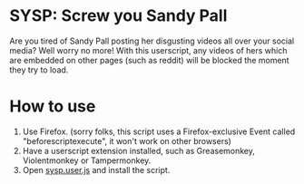 # SYSP: Screw you Sandy Pall

Are you tired of Sandy Pall posting her disgusting videos all over your social media? Well worry no more! With this userscript, any videos of hers which are embedded on other pages (such as reddit) will be blocked the moment they try to load.

# How to use
1. Use Firefox. (sorry folks, this script uses a Firefox-exclusive Event called "beforescriptexecute", it won't work on other browsers)
2. Have a userscript extension installed, such as Greasemonkey, Violentmonkey or Tampermonkey.
3. Open [sysp.user.js](https://github.com/Sanian-Creations/SYSP/raw/main/sysp.user.js) and install the script.

